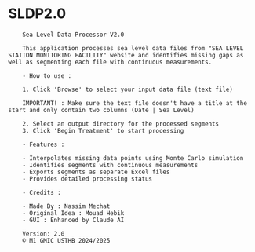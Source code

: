 # SLDP2.0

        Sea Level Data Processor V2.0
        
        This application processes sea level data files from "SEA LEVEL STATION MONITORING FACILITY" website and identifies missing gaps as well as segmenting each file with continuous measurements.
        
        - How to use :
        
        1. Click 'Browse' to select your input data file (text file)

        IMPORTANT! : Make sure the text file doesn't have a title at the start and only contain two columns (Date | Sea Level)

        2. Select an output directory for the processed segments
        3. Click 'Begin Treatment' to start processing
        
        - Features :
        
        - Interpolates missing data points using Monte Carlo simulation
        - Identifies segments with continuous measurements
        - Exports segments as separate Excel files
        - Provides detailed processing status
        
        - Credits :
        
        - Made By : Nassim Mechat
        - Original Idea : Mouad Hebik
        - GUI : Enhanced by Claude AI
        
        Version: 2.0
        © M1 GMIC USTHB 2024/2025
        
